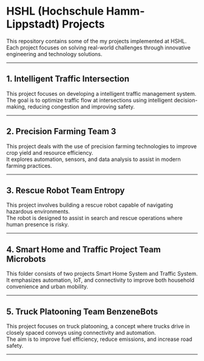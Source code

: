 # HSHL (Hochschule Hamm-Lippstadt) Projects

This repository contains some of the my projects implemented at HSHL.
Each project focuses on solving real-world challenges through innovative engineering and technology solutions.

---

## 1. Intelligent Traffic Intersection
This project focuses on developing a intelligent traffic management system.  
The goal is to optimize traffic flow at intersections using intelligent decision-making, reducing congestion and improving safety.

---

## 2. Precision Farming Team 3
This project deals with the use of precision farming technologies to improve crop yield and resource efficiency.  
It explores automation, sensors, and data analysis to assist in modern farming practices.

---

## 3. Rescue Robot Team Entropy
This project involves building a rescue robot capable of navigating hazardous environments.  
The robot is designed to assist in search and rescue operations where human presence is risky.

---

## 4. Smart Home and Traffic Project Team Microbots
This folder consists of two projects Smart Home System and Traffic System.  
It emphasizes automation, IoT, and connectivity to improve both household convenience and urban mobility.

---

## 5. Truck Platooning Team BenzeneBots
This project focuses on truck platooning, a concept where trucks drive in closely spaced convoys using connectivity and automation.  
The aim is to improve fuel efficiency, reduce emissions, and increase road safety.

---
